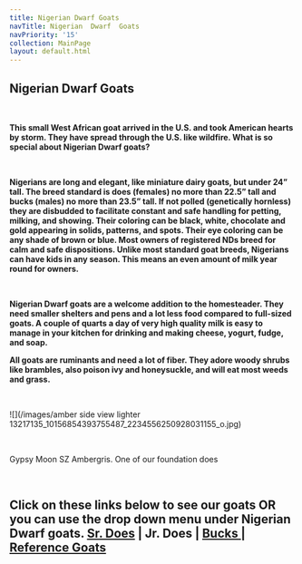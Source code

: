 ```yaml
---
title: Nigerian Dwarf Goats
navTitle: Nigerian  Dwarf  Goats
navPriority: '15'
collection: MainPage
layout: default.html
---
```

## Nigerian Dwarf Goats

<br />

**This small West African goat arrived in the U.S. and took American hearts by storm. They have spread through the U.S. like wildfire. What is so special about Nigerian Dwarf goats?**

**<br />**

**Nigerians are long and elegant, like miniature dairy goats, but under 24” tall. The breed standard is does (females) no more than 22.5” tall and bucks (males) no more than 23.5” tall. If not polled (genetically hornless) they are disbudded to facilitate constant and safe handling for petting, milking, and showing. Their coloring can be black, white, chocolate and gold appearing in solids, patterns, and spots. Their eye coloring can be any shade of brown or blue. Most owners of registered NDs breed for calm and safe dispositions. Unlike most standard goat breeds, Nigerians can have kids in any season. This means an even amount of milk year round for owners.**

**<br />**

**Nigerian Dwarf goats are a welcome addition to the homesteader.  They need smaller shelters and pens and a lot less food compared to full-sized goats. A couple of quarts a day of very high quality milk is easy to manage in your kitchen for drinking and making cheese, yogurt, fudge, and soap.**

**All goats are ruminants and need a lot of fiber. They adore woody shrubs like brambles, also poison ivy and honeysuckle, and will eat most weeds and grass.**

<br />

![](/images/amber side view lighter 13217135_10156854393755487_2234556250928031155_o.jpg)

<br />

Gypsy Moon SZ Ambergris. One of our foundation does 

<br />

## Click on these links below to see our goats OR you can use the drop down menu under Nigerian Dwarf goats. [Sr. Does](/Goats/senior-does.html) | Jr. Does | [Bucks ](/goats/bucks)| [Reference Goats](/goats/reference-goats)

